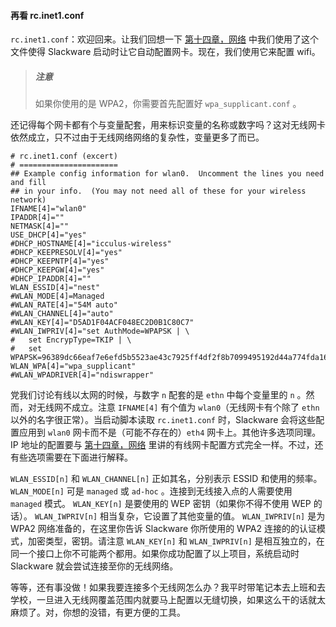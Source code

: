 #### 再看 rc.inet1.conf

`rc.inet1.conf`：欢迎回来。让我们回想一下 [第十四章，网络](../../chapter_14/README.md) 中我们使用了这个文件使得 Slackware 启动时让它自动配置网卡。现在，我们使用它来配置 wifi。

> ##### 注意
>
> 如果你使用的是 WPA2，你需要首先配置好 `wpa_supplicant.conf` 。

还记得每个网卡都有个与变量配套，用来标识变量的名称或数字吗？这对无线网卡依然成立，只不过由于无线网络网络的复杂性，变量更多了而已。

```
# rc.inet1.conf (excert)
# ======================
## Example config information for wlan0.  Uncomment the lines you need and fill
## in your info.  (You may not need all of these for your wireless network)
IFNAME[4]="wlan0"
IPADDR[4]=""
NETMASK[4]=""
USE_DHCP[4]="yes"
#DHCP_HOSTNAME[4]="icculus-wireless"
#DHCP_KEEPRESOLV[4]="yes"
#DHCP_KEEPNTP[4]="yes"
#DHCP_KEEPGW[4]="yes"
#DHCP_IPADDR[4]=""
WLAN_ESSID[4]="nest"
#WLAN_MODE[4]=Managed
#WLAN_RATE[4]="54M auto"
#WLAN_CHANNEL[4]="auto"
#WLAN_KEY[4]="D5AD1F04ACF048EC2D0B1C80C7"
#WLAN_IWPRIV[4]="set AuthMode=WPAPSK | \
#   set EncrypType=TKIP | \
#   set WPAPSK=96389dc66eaf7e6efd5b5523ae43c7925ff4df2f8b7099495192d44a774fda16"
WLAN_WPA[4]="wpa_supplicant"
#WLAN_WPADRIVER[4]="ndiswrapper"
```

党我们讨论有线以太网的时候，与数字 `n` 配套的是 `ethn` 中每个变量里的 `n` 。然而，对无线网不成立。注意 `IFNAME[4]` 有个值为 `wlan0`（无线网卡有个除了 `ethn` 以外的名字很正常）。当启动脚本读取 `rc.inet1.conf` 时，Slackware 会将这些配置应用到 `wlan0` 网卡而不是（可能不存在的）`eth4` 网卡上。其他许多选项同理。IP 地址的配置要与 [第十四章，网络](../../chapter_14/README.md) 里讲的有线网卡配置方式完全一样。不过，还有些选项需要在下面进行解释。

`WLAN_ESSID[n]` 和 `WLAN_CHANNEL[n]` 正如其名，分别表示 ESSID 和使用的频率。 `WLAN_MODE[n]` 可是 `managed` 或 `ad-hoc` 。连接到无线接入点的人需要使用 `managed` 模式。 `WLAN_KEY[n]` 是要使用的 WEP 密钥（如果你不得不使用 WEP 的话）。 `WLAN_IWPRIV[n]` 相当复杂，它设置了其他变量的值。 `WLAN_IWPRIV[n]` 是为 WPA2 网络准备的，在这里你告诉 Slackware 你所使用的 WPA2 连接的的认证模式，加密类型，密钥。请注意 `WLAN_KEY[n]` 和 `WLAN_IWPRIV[n]` 是相互独立的，在同一个接口上你不可能两个都用。如果你成功配置了以上项目，系统启动时 Slackware 就会尝试连接至你的无线网络。

等等，还有事没做！如果我要连接多个无线网怎么办？我平时带笔记本去上班和去学校，一旦进入无线网覆盖范围内就要马上配置以无缝切换，如果这么干的话就太麻烦了。对，你想的没错，有更方便的工具。
